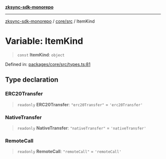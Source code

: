 [**zksync-sdk-monorepo**](../../../README.md)

---

[zksync-sdk-monorepo](../../../README.md) / [core/src](../README.md) / ItemKind

# Variable: ItemKind

> `const` **ItemKind**: `object`

Defined in: [packages/core/src/types.ts:81](https://github.com/dutterbutter/zksync-sdk/blob/128d557933eb10f01edd78c0b3392137ca480daf/packages/core/src/types.ts#L81)

## Type declaration

### ERC20Transfer

> `readonly` **ERC20Transfer**: `"erc20Transfer"` = `'erc20Transfer'`

### NativeTransfer

> `readonly` **NativeTransfer**: `"nativeTransfer"` = `'nativeTransfer'`

### RemoteCall

> `readonly` **RemoteCall**: `"remoteCall"` = `'remoteCall'`
